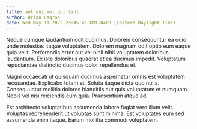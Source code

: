 ```yaml
---
title: aut qui vel qui sint
author: Brian Legros
date: Wed May 11 2022 23:45:45 GMT-0400 (Eastern Daylight Time)
---
```

Neque cumque laudantium odit ducimus. Dolorem consequuntur ea odio unde molestias itaque voluptatem. Dolorem magnam odit optio eum eaque quia velit. Perferendis error aut vel nihil nihil voluptatem doloribus laudantium. Ex iste doloribus quaerat et ea ducimus impedit. Voluptatum repudiandae distinctio ducimus dolor repellendus et.

 Magni occaecati ut quisquam ducimus aspernatur omnis est voluptatem recusandae. Explicabo totam et. Soluta itaque dicta quo nulla. Consequuntur mollitia dolores blanditiis aut quis voluptatum et numquam. Nobis vel nisi reiciendis eum quia. Praesentium atque ad.

 Est architecto voluptatibus assumenda labore fugiat vero illum velit. Voluptas reprehenderit ut voluptas sunt minima. Est voluptates eum sed assumenda enim itaque. Earum mollitia commodi voluptatem.